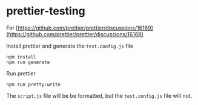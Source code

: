 # prettier-testing

For [https://github.com/prettier/prettier/discussions/16169](https://github.com/prettier/prettier/discussions/16169)

Install prettier and generate the `test.config.js` file

```shell
npm install
npm run generate
```

Run prettier

```shell
npm run pretty:write
```

The `script.js` file will be be formatted, but the `test.config.js` file will not.
